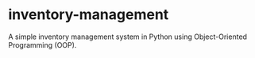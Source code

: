 # inventory-management
A simple inventory management system in Python using Object-Oriented Programming (OOP).
